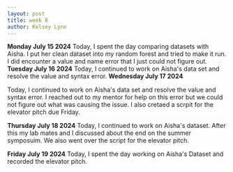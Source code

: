 ```yaml
---
layout: post
title: week 8
author: Kelsey Lynn
---
```

**Monday July 15 2024**
 Today, I spent the day comparing datasets with Aisha. I put her clean dataset into my random forest and tried to make it run. I did encounter a value and name error that I just could not figure out.
**Tuesday July 16 2024**
Today,  I continued to work on Aisha's data set and resolve the value and syntax error.
**Wednesday July 17 2024**

Today, I continued to work on Aisha's data set and resolve the value and syntax error. I reached out to my mentor for help on this error but we could not figure out what was causing the issue. I also cretaed a scrpit for the elevator pitch due Friday.

**Thursday July 18 2024**
Today, I continued to work on Aisha's dataset. After this my lab mates and I discussed about the end on the summer symposuim. We also went over the script for the elevator pitch.

**Friday July 19 2024**
Today, I spent the day working on Aisha's Dataset and recorded the elevator pitch.

